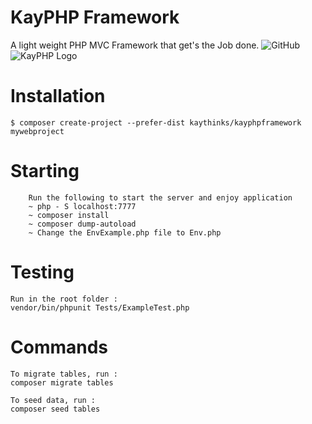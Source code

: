 # KayPHP Framework

A light weight PHP MVC Framework that get's the Job done.
![GitHub](https://img.shields.io/github/mit/kaythinks/kayphpframework)
![KayPHP Logo](https://raw.githubusercontent.com/kaythinks/kayphpframework/master/public/kayphplogo.png)

# Installation

```
$ composer create-project --prefer-dist kaythinks/kayphpframework mywebproject
```
# Starting

		Run the following to start the server and enjoy application
		~ php - S localhost:7777 
		~ composer install 
		~ composer dump-autoload
		~ Change the EnvExample.php file to Env.php

# Testing
    Run in the root folder :
    vendor/bin/phpunit Tests/ExampleTest.php

# Commands
    To migrate tables, run :
    composer migrate tables

    To seed data, run :
    composer seed tables    